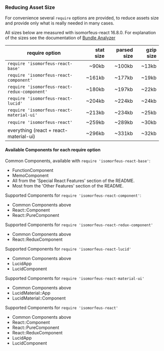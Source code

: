 ### Reducing Asset Size
For convenience several `require` options are provided, to reduce assets size and provide only
what is really needed in many cases.

All sizes below are measured with isomorfeus-react 16.8.0.
For explanation of the sizes see the documentation of [Bundle Analyzer](https://github.com/webpack-contrib/webpack-bundle-analyzer)

require option | stat size | parsed size | gzip size
---------------|----------:|------------:|----------:|
`require 'isomorfeus-react-base'`| ~90kb | ~100kb | ~13kb
`require 'isomorfeus-react-component'` | ~161kb | ~177kb | ~19kb
`require 'isomorfeus-react-redux-component'` | ~180kb | ~197kb | ~22kb
`require 'isomorfeus-react-lucid'` | ~204kb | ~224kb | ~24kb
`require 'isomorfeus-react-material-ui'` | ~213kb | ~234kb | ~25kb
`require 'isomorfeus-react'` | ~259kb | ~289kb | ~30kb
everything (react + react-material-ui) | ~296kb | ~331kb | ~32kb

#### Available Components for each require option
Common Components, available with `require 'isomorfeus-react-base'`:
- FunctionComponent
- MemoComponent
- All from the 'Special React Features' section of the README.
- Most from the 'Other Features' section of the README.

Supported Components for `require 'isomorfeus-react-component'`:
- Common Components above
- React::Component
- React::PureComponent

Supported Components for `require 'isomorfeus-react-redux-component'`
- Common Components above
- React::ReduxComponent

Supported Components for `require 'isomorfeus-react-lucid'`
- Common Components above
- LucidApp
- LucidComponent

Supported Components for `require 'isomorfeus-react-material-ui'`
- Common Components above
- LucidMaterial::App
- LucidMaterial::Component

Supported Components for `require 'isomorfeus-react'`
- Common Components above
- React::Component
- React::PureComponent
- React::ReduxComponent
- LucidApp
- LucidComponent
